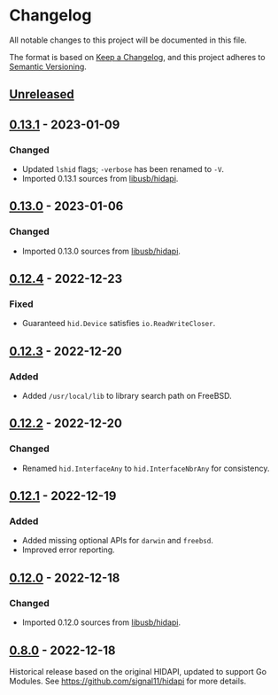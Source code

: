 # Changelog

All notable changes to this project will be documented in this file.

The format is based on [Keep a Changelog](https://keepachangelog.com/en/1.0.0/),
and this project adheres to [Semantic Versioning](https://semver.org/spec/v2.0.0.html).

## [Unreleased]

## [0.13.1] - 2023-01-09

### Changed

- Updated `lshid` flags; `-verbose` has been renamed to `-V`.
- Imported 0.13.1 sources from [libusb/hidapi](https://github.com/libusb/hidapi).

## [0.13.0] - 2023-01-06

### Changed

- Imported 0.13.0 sources from [libusb/hidapi](https://github.com/libusb/hidapi).

## [0.12.4] - 2022-12-23

### Fixed

- Guaranteed `hid.Device` satisfies `io.ReadWriteCloser`.

## [0.12.3] - 2022-12-20

### Added

- Added `/usr/local/lib` to library search path on FreeBSD.

## [0.12.2] - 2022-12-20

### Changed

- Renamed `hid.InterfaceAny` to `hid.InterfaceNbrAny` for consistency.

## [0.12.1] - 2022-12-19

### Added

- Added missing optional APIs for `darwin` and `freebsd`.
- Improved error reporting.

## [0.12.0] - 2022-12-18

### Changed

- Imported 0.12.0 sources from [libusb/hidapi](https://github.com/libusb/hidapi).

## [0.8.0] - 2022-12-18

Historical release based on the original HIDAPI, updated to support Go Modules.
See https://github.com/signal11/hidapi for more details.

[Unreleased]: https://github.com/sstallion/go-hid/compare/v0.13.1...HEAD
[0.13.1]: https://github.com/sstallion/go-hid/releases/tag/v0.13.1
[0.13.0]: https://github.com/sstallion/go-hid/releases/tag/v0.13.0
[0.12.4]: https://github.com/sstallion/go-hid/releases/tag/v0.12.4
[0.12.3]: https://github.com/sstallion/go-hid/releases/tag/v0.12.3
[0.12.2]: https://github.com/sstallion/go-hid/releases/tag/v0.12.2
[0.12.1]: https://github.com/sstallion/go-hid/releases/tag/v0.12.1
[0.12.0]: https://github.com/sstallion/go-hid/releases/tag/v0.12.0
[0.8.0]: https://github.com/sstallion/go-hid/releases/tag/v0.8.0
